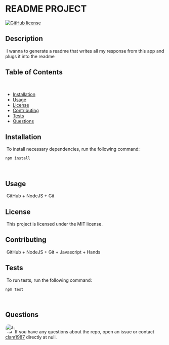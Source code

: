 # README PROJECT
[![GitHub license](https://img.shields.io/badge/license-MIT-blue.svg)](https://github.com/clam1987/readme-project)
​
## Description
​
I wanna to generate a readme that writes all my response from this app and plugs it into the readme
​
## Table of Contents 
​
* [Installation](#installation)
​
* [Usage](#usage)
​
* [License](#license)
​
* [Contributing](#contributing)
​
* [Tests](#tests)
​
* [Questions](#questions)
​
## Installation
​
To install necessary dependencies, run the following command:
​
```
npm install
```
​
## Usage
​
GitHub + NodeJS + Git
​
## License
​
This project is licensed under the MIT license.
  
## Contributing
​
GitHub + NodeJS + Git + Javascript + Hands
​
## Tests
​
To run tests, run the following command:
​
```
npm test
```
​
## Questions
​
<img src="https://avatars1.githubusercontent.com/u/48064335?v=4" alt="avatar" style="border-radius: 16px" width="30" />
​
If you have any questions about the repo, open an issue or contact [clam1987](https://api.github.com/users/clam1987) directly at null.
